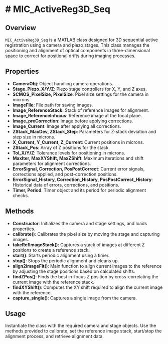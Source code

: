 # # MIC_ActiveReg3D_Seq
## Overview
`MIC_ActiveReg3D_Seq` is a MATLAB class designed for 3D sequential active registration using a camera and piezo stages. This class manages the positioning and alignment of optical components in three-dimensional space to correct for positional drifts during imaging processes.
## Properties
- **CameraObj**: Object handling camera operations.
- **Stage_Piezo_X/Y/Z**: Piezo stage controllers for X, Y, and Z axes.
- **SCMOS_PixelSize, PixelSize**: Pixel size settings for the camera in microns.
- **ImageFile**: File path for saving images.
- **Image_ReferenceStack**: Stack of reference images for alignment.
- **Image_ReferenceInfocus**: Reference image at the focal plane.
- **Image_preCorrection**: Image before applying corrections.
- **Image_Current**: Image after applying all corrections.
- **ZStack_MaxDev, ZStack_Step**: Parameters for Z-stack deviation and step size in microns.
- **X_Current, Y_Current, Z_Current**: Current positions in microns.
- **ZStack_Pos**: Array of Z positions for the stack.
- **Tol_X/Y/Z**: Tolerance levels for positioning in microns.
- **MaxIter, MaxXYShift, MaxZShift**: Maximum iterations and shift parameters for alignment corrections.
- **ErrorSignal, Correction, PosPostCorrect**: Current error signals, corrections applied, and post-correction positions.
- **ErrorSignal_History, Correction_History, PosPostCorrect_History**: Historical data of errors, corrections, and positions.
- **Timer, Period**: Timer object and its period for periodic alignment checks.
## Methods
- **Constructor**: Initializes the camera and stage settings, and loads properties.
- **calibrate()**: Calibrates the pixel size by moving the stage and capturing images.
- **takeRefImageStack()**: Captures a stack of images at different Z positions to create a reference stack.
- **start()**: Starts periodic alignment using a timer.
- **stop()**: Stops the periodic alignment and cleans up.
- **align2imageFit()**: Main function to align current images to the reference by adjusting the stage positions based on calculated shifts.
- **findZPos()**: Finds the best in-focus Z position by cross-correlating the current image with the reference stack.
- **findXYShift()**: Computes the XY shift required to align the current image with the reference.
- **capture_single()**: Captures a single image from the camera.
## Usage
Instantiate the class with the required camera and stage objects. Use the methods provided to calibrate, set the reference image stack, start/stop the alignment process, and retrieve alignment data.
